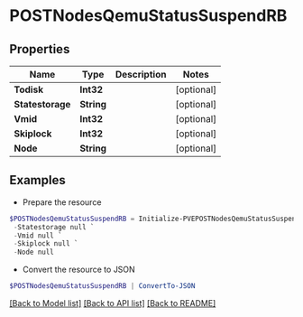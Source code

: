 # POSTNodesQemuStatusSuspendRB
## Properties

Name | Type | Description | Notes
------------ | ------------- | ------------- | -------------
**Todisk** | **Int32** |  | [optional] 
**Statestorage** | **String** |  | [optional] 
**Vmid** | **Int32** |  | [optional] 
**Skiplock** | **Int32** |  | [optional] 
**Node** | **String** |  | [optional] 

## Examples

- Prepare the resource
```powershell
$POSTNodesQemuStatusSuspendRB = Initialize-PVEPOSTNodesQemuStatusSuspendRB  -Todisk null `
 -Statestorage null `
 -Vmid null `
 -Skiplock null `
 -Node null
```

- Convert the resource to JSON
```powershell
$POSTNodesQemuStatusSuspendRB | ConvertTo-JSON
```

[[Back to Model list]](../README.md#documentation-for-models) [[Back to API list]](../README.md#documentation-for-api-endpoints) [[Back to README]](../README.md)

